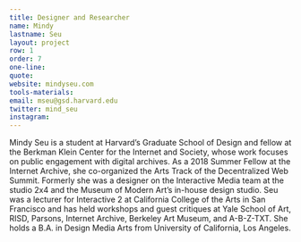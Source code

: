 ```yaml
---
title: Designer and Researcher
name: Mindy
lastname: Seu
layout: project
row: 1
order: 7
one-line: 
quote: 
website: mindyseu.com
tools-materials: 
email: mseu@gsd.harvard.edu
twitter: mind_seu
instagram: 
---
```


Mindy Seu is a student at Harvard’s Graduate School of Design and fellow at the Berkman Klein Center for the Internet and Society, whose work focuses on public engagement with digital archives. As a 2018 Summer Fellow at the Internet Archive, she co-organized the Arts Track of the Decentralized Web Summit. Formerly she was a designer on the Interactive Media team at the studio 2x4 and the Museum of Modern Art’s in-house design studio. Seu was a lecturer for Interactive 2 at California College of the Arts in San Francisco and has held workshops and guest critiques at Yale School of Art, RISD, Parsons, Internet Archive, Berkeley Art Museum, and A-B-Z-TXT. She holds a B.A. in Design Media Arts from University of California, Los Angeles.